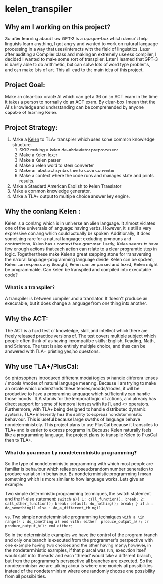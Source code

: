 # kelen_transpiler

## Why am I working on this project?
So after learning about how GPT-2 is a opaque-box which doesn't help linguists learn anything, I got angry and wanted to work on natural language processing in a way that uses/interacts with the field of linguistics. Later after auditing a Complier class and making an extremely useless compiler, I decided I wanted to make some sort of transpiler. Later I learned that GPT-3 is barely able to do arithmetic, but can solve lots of word type problems, and can make lots of art. This all lead to the main idea of this project.

## Project Goal:
Make an clear-box oracle AI which can get a 36 on an ACT exam in the time it takes a person to normally do an ACT exam.
By clear-box I mean that the AI's knowledge and understanding can be comprehended by anyone capable of learning Kelen.

## Project Strategy:
1. Make a [Kelen](https://www.terjemar.net/kelen/kelen.php) to TLA+ transpiler which uses some common knowledge structure.
    1. SKIP making a kelen de-abrieviator preprocessor
    2. Make a Kelen lexer
    3. Make a Kelen parser
    4. Make a kelen word to stem converter
    5. Make an abstract syntax tree to code converter
    6. Make a context where the code runs and manages state and prints results.
2. Make a Standard American English to Kelen Translator
3. Make a common knowledge generator.
4. Make a TLA+ output to multiple choice answer key engine.

## Why the conlang Kelen :
Kelen is a conlang which is in universe an alien language. It almost violates one of the universals of language: having verbs. However, it is still a very expressive conlang which could actually be spoken. Additionally, It does something rare for a natural language: excluding pronouns and contractions, Kelen has a context free grammar. Lastly,  Kelen seems to have few enough actions that each action can relate to a clear programtic step in logic. Together these make Kelen a great stepping stone for transversing the natural language-programming language divide. Kelen can be spoken, Kelen can express any thought, Kelen can be parsed and lexed, Kelen might be programmable. Can Kelen be transpiled and compiled into executable code?
### What is a transpiler?
A transpiler is between compiler and a translator. It doesn't produce an executable, but it does change a language from one thing into another.

## Why the ACT:
The ACT is a hard test of knowledge, skill, and intellect which there are freely released practice versions of. The test covers multiple subject which people often think of as having incompatible skills: English, Reading, Math, and Science. The test is also entirely multiple choice, and thus can be answered with TLA+ printing yes/no questions.

## Why use TLA+/PlusCal:
So philosophers introduced different modal logics to handle different tenses / moods /modes of natural language meaning. Because I am trying to make an orcale which understands these tenses/moods/modes, it will be productive to have a programing language which sufficiently can handle those moods. TLA stands for the temporal logic of actions, and already has direct support for some of temporal tenses with its [], and <> operators. Furthermore, with TLA+ being designed to handle distributed dynamic systems, TLA+ inherently has the ability to express nondeterministic behaviour. This is useful because large swaths of language behave nondeterministicly. This project plans to use PlusCal because it transpiles to TLA+ and is easier to express programs in. Because Kelen naturally feels like a programming language, the project plans to transpile Kelen to PlusCal then to TLA+.

### What do you mean by nondeterministic programming?
So the type of nondeterministic programming with which most people are familiar is behaviour which relies on pseudorandom number generation to produce variation in behaviour. By nondeterministic programming I mean something which is more similar to how language works. Lets give an example:

Two simple deterministic programming techniques, the switch statement and the if-else statement:
`
switch(a){
   1: call_function(); break;
   2: call_other_function(); break;
   default:
      do_nothing();
   break;
}
if a :
    do_something()
else :
    do_a_different_thing()
`

vs. Two simple nondeterministic programming techniques
`
with a \in range() :
    do_something(a)
end with;
either 
    produce_output_a();
or
    produce_output_b();
end either;
`

So in the deterministic examples we have the control of the program branch and only one branch is executed from the programmer's perspective with one example having two choices and the other having many; however, in the nondeterministic examples, if that pluscal was run, execution itself would split into 'threads' and each 'thread' would take a different branch, but from the programmer's perspective  all branches are executed. So the nondeterminism we are talking about is where one models all possibilities instead of the nondeterminism where one randomly choose one possibility from all possibilities.
